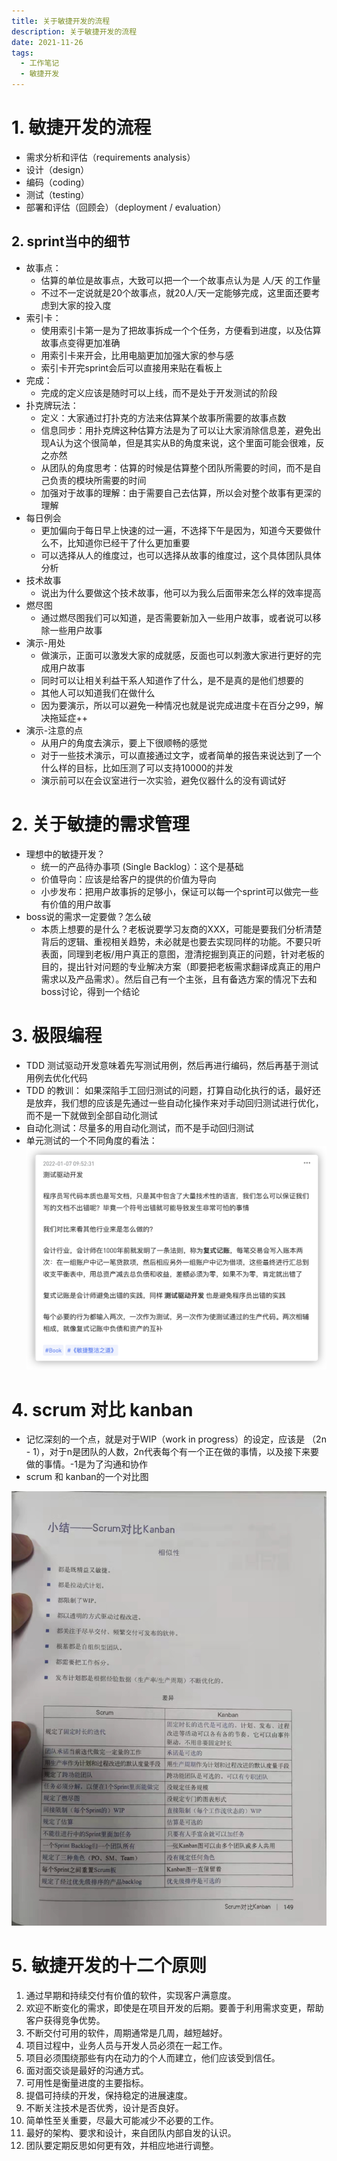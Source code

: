 ```yaml
---
title: 关于敏捷开发的流程
description: 关于敏捷开发的流程
date: 2021-11-26
tags:
  - 工作笔记
  - 敏捷开发
---
```




# 1. 敏捷开发的流程
- 需求分析和评估（requirements analysis）
- 设计（design）
- 编码（coding）
- 测试（testing）
- 部署和评估（回顾会）（deployment / evaluation）

## 2. sprint当中的细节

- 故事点：
   - 估算的单位是故事点，大致可以把一个一个故事点认为是 人/天 的工作量
   - 不过不一定说就是20个故事点，就20人/天一定能够完成，这里面还要考虑到大家的投入度
- 索引卡：
   - 使用索引卡第一是为了把故事拆成一个个任务，方便看到进度，以及估算故事点变得更加准确
   - 用索引卡来开会，比用电脑更加加强大家的参与感
   - 索引卡开完sprint会后可以直接用来贴在看板上
- 完成：
   - 完成的定义应该是随时可以上线，而不是处于开发测试的阶段
- 扑克牌玩法：
   - 定义：大家通过打扑克的方法来估算某个故事所需要的故事点数
   - 信息同步：用扑克牌这种估算方法是为了可以让大家消除信息差，避免出现A认为这个很简单，但是其实从B的角度来说，这个里面可能会很难，反之亦然
   - 从团队的角度思考：估算的时候是估算整个团队所需要的时间，而不是自己负责的模块所需要的时间
   - 加强对于故事的理解：由于需要自己去估算，所以会对整个故事有更深的理解
- 每日例会
   - 更加偏向于每日早上快速的过一遍，不选择下午是因为，知道今天要做什么不，比知道你已经干了什么更加重要
   - 可以选择从人的维度过，也可以选择从故事的维度过，这个具体团队具体分析
- 技术故事
   - 说出为什么要做这个技术故事，他可以为我么后面带来怎么样的效率提高
- 燃尽图
   - 通过燃尽图我们可以知道，是否需要新加入一些用户故事，或者说可以移除一些用户故事
- 演示-用处
   - 做演示，正面可以激发大家的成就感，反面也可以刺激大家进行更好的完成用户故事
   - 同时可以让相关利益干系人知道作了什么，是不是真的是他们想要的
   - 其他人可以知道我们在做什么
   - 因为要演示，所以可以避免一种情况也就是说完成进度卡在百分之99，解决拖延症++
- 演示-注意的点
   - 从用户的角度去演示，要上下很顺畅的感觉
   - 对于一些技术演示，可以直接通过文字，或者简单的报告来说达到了一个什么样的目标，比如压测了可以支持10000的并发
   - 演示前可以在会议室进行一次实验，避免仪器什么的没有调试好
# 2. 关于敏捷的需求管理

- 理想中的敏捷开发？
   - 统一的产品待办事项 (Single Backlog）：这个是基础
   - 价值导向：应该是给客户的提供的价值为导向
   - 小步发布：把用户故事拆的足够小，保证可以每一个sprint可以做完一些有价值的用户故事
- boss说的需求一定要做？怎么破
   - 本质上想要的是什么？老板说要学习友商的XXX，可能是要我们分析清楚背后的逻辑、重视相关趋势，未必就是也要去实现同样的功能。不要只听表面，同理到老板/用户真正的意图，澄清挖掘到真正的问题，针对老板的目的，提出针对问题的专业解决方案（即要把老板需求翻译成真正的用户需求以及产品需求）。然后自己有一个主张，且有备选方案的情况下去和boss讨论，得到一个结论



# 3. 极限编程

- TDD 测试驱动开发意味着先写测试用例，然后再进行编码，然后再基于测试用例去优化代码
- TDD 的教训： 如果深陷手工回归测试的问题，打算自动化执行的话，最好还是放弃，我们想的应该是先通过一些自动化操作来对手动回归测试进行优化，而不是一下就做到全部自动化测试
- 自动化测试：尽量多的用自动化测试，而不是手动回归测试
- 单元测试的一个不同角度的看法：
![image.png](../images/工作笔记/工作笔记1-1.png)


# 4. scrum 对比 kanban 

- 记忆深刻的一个点，就是对于WIP（work in progress）的设定，应该是 （2n - 1），对于n是团队的人数，2n代表每个有一个正在做的事情，以及接下来要做的事情。-1是为了沟通和协作
- scrum 和 kanban的一个对比图

![image.png](../images/工作笔记/工作笔记1-2.png)


# 5. 敏捷开发的十二个原则

1. 通过早期和持续交付有价值的软件，实现客户满意度。
2. 欢迎不断变化的需求，即使是在项目开发的后期。要善于利用需求变更，帮助客户获得竞争优势。
3. 不断交付可用的软件，周期通常是几周，越短越好。
4. 项目过程中，业务人员与开发人员必须在一起工作。
5. 项目必须围绕那些有内在动力的个人而建立，他们应该受到信任。
6. 面对面交谈是最好的沟通方式。
7. 可用性是衡量进度的主要指标。
8. 提倡可持续的开发，保持稳定的进展速度。
9. 不断关注技术是否优秀，设计是否良好。
10. 简单性至关重要，尽最大可能减少不必要的工作。
11. 最好的架构、要求和设计，来自团队内部自发的认识。
12. 团队要定期反思如何更有效，并相应地进行调整。
